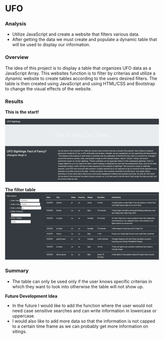 # UFO

### Analysis

- Utilize JavaScript and create a website that filters various data.
- After getting the data we must create and populate a dynamic table that will be used to display our information.

### Overview

The idea of this project is to display a table that organizes UFO data as a JavaScript Array. This websites function is to filter by criterias and utilize a dynamic website to create tables according to the users desired filters. The table is then created using JavaScript and using HTML/CSS and Bootstrap to change the visual effects of the website.

### Results
**This is the start!**

![website_image](/start.png)

**The filter table**
![website_image](/table.png)


### Summary

- The table can only be used only if the user knows specific criterias in which they want to look into otherwise the table will not show up.

**Future Development Idea**

- In the future I would like to add the function where the user would not need case sensitive searches and can write information in lowercase or uppercase. 
- I would also like to add more data so that the information is not capped to a certain time frame as we can probably get more information on sitings.

